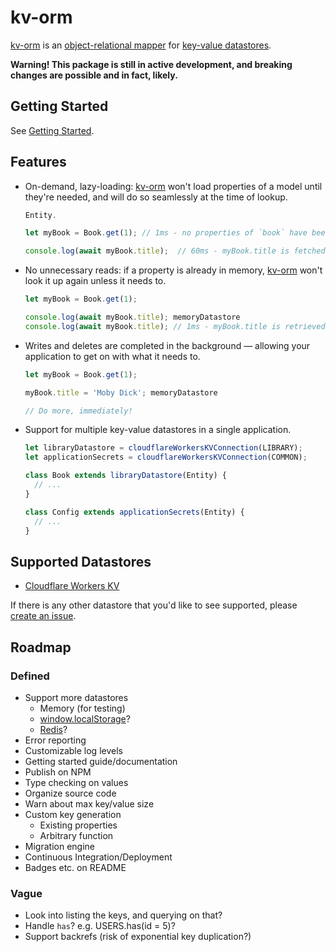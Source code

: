 # kv-orm
[kv-orm] is an [object-relational mapper](https://en.wikipedia.org/wiki/Object-relational_mapping) for [key-value datastores](https://en.wikipedia.org/wiki/Key-value_database).

**Warning! This package is still in active development, and breaking changes are possible and in fact, likely.**

## Getting Started
See [Getting Started](packages/kv-orm/README.md).

## Features
* On-demand, lazy-loading: [kv-orm] won't load properties of a model until they're needed, and will do so seamlessly at the time of lookup.
  ```javascript
  Entity.
  
  let myBook = Book.get(1); // 1ms - no properties of `book` have been loaded

  console.log(await myBook.title);  // 60ms - myBook.title is fetched 
  ```

* No unnecessary reads: if a property is already in memory, [kv-orm] won't look it up again unless it needs to.
  ```javascript
  let myBook = Book.get(1);
  
  console.log(await myBook.title); memoryDatastore
  console.log(await myBook.title); // 1ms - myBook.title is retrieved from memory (no lookup performed)
  ```
  
* Writes and deletes are completed in the background — allowing your application to get on with what it needs to.
  ```javascript
  let myBook = Book.get(1);
  
  myBook.title = 'Moby Dick'; memoryDatastore
  
  // Do more, immediately!
  ```

* Support for multiple key-value datastores in a single application.
  ```javascript
  let libraryDatastore = cloudflareWorkersKVConnection(LIBRARY);
  let applicationSecrets = cloudflareWorkersKVConnection(COMMON);
  
  class Book extends libraryDatastore(Entity) {
    // ...
  }

  class Config extends applicationSecrets(Entity) {
    // ...
  } 
  ```

## Supported Datastores
* [Cloudflare Workers KV](https://www.cloudflare.com/products/workers-kv/)

If there is any other datastore that you'd like to see supported, please [create an issue](https://github.com/GregBrimble/kv-orm/issues/new).

## Roadmap
### Defined
* Support more datastores
  - Memory (for testing)
  - [window.localStorage](https://developer.mozilla.org/en-US/docs/Web/API/Window/localStorage)?
  - [Redis](https://redis.io/)?
* Error reporting
* Customizable log levels
* Getting started guide/documentation
* Publish on NPM
* Type checking on values
* Organize source code
* Warn about max key/value size
* Custom key generation
  - Existing properties
  - Arbitrary function
* Migration engine
* Continuous Integration/Deployment
* Badges etc. on README

### Vague
* Look into listing the keys, and querying on that?
* Handle `has`? e.g. USERS.has(id = 5)?
* Support backrefs (risk of exponential key duplication?)



[kv-orm]: https://github.com/GregBrimble/kv-orm
